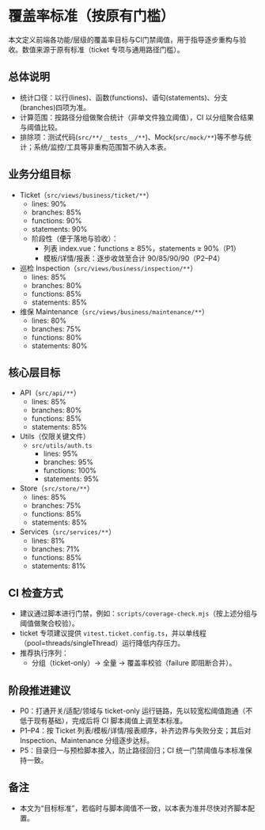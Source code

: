 # 覆盖率标准（按原有门槛）
本文定义前端各功能/层级的覆盖率目标与CI门禁阈值，用于指导逐步重构与验收。数值来源于原有标准（ticket 专项与通用路径门槛）。
## 总体说明
- 统计口径：以行(lines)、函数(functions)、语句(statements)、分支(branches)四项为准。
- 计算范围：按路径分组做聚合统计（非单文件独立阈值），CI 以分组聚合结果与阈值比较。
- 排除项：测试代码(`src/**/__tests__/**`)、Mock(`src/mock/**`)等不参与统计；系统/监控/工具等非重构范围暂不纳入本表。
## 业务分组目标
- Ticket（`src/views/business/ticket/**`）
  - lines: 90%
  - branches: 85%
  - functions: 90%
  - statements: 90%
  - 阶段性（便于落地与验收）：
    - 列表 index.vue：functions ≥ 85%，statements ≥ 90%（P1）
    - 模板/详情/报表：逐步收敛至合计 90/85/90/90（P2–P4）
- 巡检 Inspection（`src/views/business/inspection/**`）
  - lines: 85%
  - branches: 80%
  - functions: 85%
  - statements: 85%
- 维保 Maintenance（`src/views/business/maintenance/**`）
  - lines: 80%
  - branches: 75%
  - functions: 80%
  - statements: 80%
## 核心层目标
- API（`src/api/**`）
  - lines: 85%
  - branches: 80%
  - functions: 85%
  - statements: 85%
- Utils（仅限关键文件）
  - `src/utils/auth.ts`
    - lines: 95%
    - branches: 95%
    - functions: 100%
    - statements: 95%
- Store（`src/store/**`）
  - lines: 85%
  - branches: 75%
  - functions: 85%
  - statements: 85%
- Services（`src/services/**`）
  - lines: 81%
  - branches: 71%
  - functions: 85%
  - statements: 81%
## CI 检查方式
- 建议通过脚本进行门禁，例如：`scripts/coverage-check.mjs`（按上述分组与阈值做聚合校验）。
- ticket 专项建议提供 `vitest.ticket.config.ts`，并以单线程（pool=threads/singleThread）运行降低内存压力。
- 推荐执行序列：
  - 分组（ticket-only）→ 全量 → 覆盖率校验（failure 即阻断合并）。
## 阶段推进建议
- P0：打通开关/适配/领域与 ticket-only 运行链路，先以较宽松阈值跑通（不低于现有基础），完成后将 CI 脚本阈值上调至本标准。
- P1–P4：按 Ticket 列表/模板/详情/报表顺序，补齐边界与失败分支；其后对 Inspection、Maintenance 分组逐步达标。
- P5：目录归一与预检脚本接入，防止路径回归；CI 统一门禁阈值与本标准保持一致。
## 备注
- 本文为“目标标准”，若临时与脚本阈值不一致，以本表为准并尽快对齐脚本配置。
